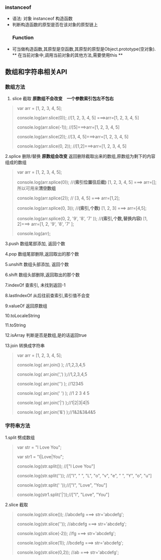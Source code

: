 ### instanceof

* 语法: 对象 instanceof 构造函数
* 判断构造函数的原型是否在该对象的原型链上
  ### Function
* 可当做构造函数,其原型是空函数,其原型的原型是Object.prototype\(空对象\).
  ** 在当前对象中,调用当前对象的其他方法,需要使用this **

## 数组和字符串相关API

### 数组方法

1. slice 截取    **原数组不会改变　一个参数索引包左不包右**

> var arr = \[1, 2, 3, 4, 5\];
>
> console.log\(arr.slice\(0\)\);  //\[1, 2, 3, 4, 5\] ===&gt;arr=\[1, 2, 3, 4, 5\]
>
> console.log\(arr.slice\(-1\)\); //\[5\]===&gt;arr=\[1, 2, 3, 4, 5\]
>
> console.log\(arr.slice\(2\)\);    //\[3, 4, 5\]===&gt;arr=\[1, 2, 3, 4, 5\]
>
> console.log\(arr.slice\(0, 2\)\); //\[1,2\]===&gt;arr=\[1, 2, 3, 4, 5\]

2.splice 删除/替换 **原数组会改变** 返回删除截取出来的数组,原数组为剩下的内容组成的数组

> var arr = \[1, 2, 3, 4, 5\];
>
> console.log\(arr.splice\(0\)\);  //\(**索引位置往后截\)** \[1, 2, 3, 4, 5\] ===&gt; arr=\[\];所以可用来**清空数组**
>
> console.log\(arr.splice\(2\)\);  // \[3, 4, 5\] ===&gt; arr=\[1,2\];
>
> console.log\(arr.splice\(0, 3\)\);  //**\(索引,个数\)** \[1, 2, 3\] ===&gt; arr=\[4,5\];
>
> console.log\(arr.splice\(0, 2, '9', '8', '7'  \)\);  //**\(索引,个数,替换内容\)** \[1, 2\]===&gt; arr=\[1, 2, '9', '8', '7' \];
>
> console.log\(arr\);

3.push    数组尾部添加, 返回个数

4.pop     数组尾部删除,返回取出的那个数

5.unshift  数组头部添加, 返回个数

6.shift     数组头部删除,返回取出的那个数

7.indexOf 查索引, 未找到返回-1

8.lastIndexOf 从后往前查索引,索引值不会变

9.valueOf 返回原数组

10.toLocaleString

11.toString

12.isArray 判断是否是数组,是的话返回true

13.join 转换成字符串

> var arr = \[1, 2, 3, 4, 5\];
>
> console.log\( arr.join\(\) \);   //1,2,3,4,5
>
> console.log\( arr.join\(','\) \);//1,2,3,4,5
>
> console.log\( arr.join\(''\) \); //12345
>
> console.log\( arr.join\(' '\) \); //1 2 3 4 5
>
> console.log\( arr.join\('\|'\) \);//1\|2\|3\|4\|5
>
> console.log\( arr.join\('&'\) \);//1&2&3&4&5

### 字符串方法

1.split  劈成数组

> var str = "I Love You";
>
> var str1 = "I\|Love\|You";
>
> console.log\(str.split\(\)\);   //\["I Love You"\]
>
> console.log\(str.split\(''\)\); //\["I", " ", "L", "o", "v", "e", " ", "Y", "o", "u"\]
>
> console.log\(str.split\(' '\)\);//\["I", "Love", "You"\]
>
>  console.log\(str1.split\('\|'\)\);//\["I", "Love", "You"\]

2.slice 截取

> console.log\(str.slice\(\)\);   //abcdefg ===&gt; str='abcdefg';
>
> console.log\(str.slice\(''\)\); //abcdefg ===&gt; str='abcdefg';
>
> console.log\(str.slice\(-2\)\);  //fg ===&gt; str='abcdefg';
>
> console.log\(str.slice\(1\)\);  //bcdefg ===&gt; str='abcdefg';
>
> console.log\(str.slice\(0,2\)\); //ab ===&gt; str='abcdefg';



